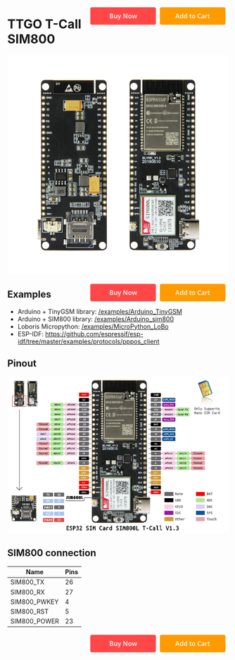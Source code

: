 [<img align="right" height="48" src="/datasheet/buy.png">](https://www.aliexpress.com/item/33045221960.html)
# TTGO T-Call SIM800

<p align="center">
  <img width="500" src="/datasheet/board.jpg">
</p>

[<img align="right" height="48" src="/datasheet/buy.png">](https://www.aliexpress.com/item/33045221960.html)
## Examples

- Arduino + TinyGSM library: [/examples/Arduino_TinyGSM](/examples/Arduino_TinyGSM)
- Arduino + SIM800 library: [/examples/Arduino_sim800](/examples/Arduino_sim800)
- Loboris Micropython: [/examples/MicroPython_LoBo](/examples/MicroPython_LoBo)
- ESP-IDF: https://github.com/espressif/esp-idf/tree/master/examples/protocols/pppos_client

## Pinout
![pinout](/datasheet/pinout.jpg)

## SIM800 connection
| Name         | Pins |
| ------------ | ---- |
| SIM800_TX    | 26   |
| SIM800_RX    | 27   |
| SIM800_PWKEY | 4    |
| SIM800_RST   | 5    |
| SIM800_POWER | 23   |

[<img align="right" height="48" src="/datasheet/buy.png">](https://www.aliexpress.com/item/33045221960.html)
